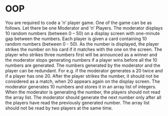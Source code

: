 # OOP
You are required to code a ‘n’ player game. One of the game can be as follows. Let there be one Moderator and ‘n’ Players. The moderator displays 10 random numbers (between 0 – 50) on a display screen with one-minute gap between the numbers. Each player is given a card containing 10 random numbers (between 0 - 50). As the number is displayed, the player strikes the number on his card if it matches with the one on the screen. The player who strikes three numbers first will be announced as a winner and the moderator stops generating numbers if a player wins before all the 10 numbers are generated. The numbers generated by the moderator and the player can be redundant. For e.g. if the moderator generates a 20 twice and if a player has one 20. After the player strikes the number, it should not be considered as a match, when 20 appears again on the display screen. The moderator generates 10 numbers and stores it in an array list of integers. When the moderator is generating the number, the players should not read the array list. The moderator should generate the next number only after all the players have read the previously generated number. The array list should not be read by two players at the same time. 
